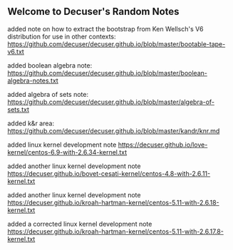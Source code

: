 ## Welcome to Decuser's Random Notes

added note on how to extract the bootstrap from Ken Wellsch's V6 distribution for use in other contexts: https://github.com/decuser/decuser.github.io/blob/master/bootable-tape-v6.txt

added boolean algebra note: https://github.com/decuser/decuser.github.io/blob/master/boolean-algebra-notes.txt

added algebra of sets note: https://github.com/decuser/decuser.github.io/blob/master/algebra-of-sets.txt

added k&r area: https://github.com/decuser/decuser.github.io/blob/master/kandr/knr.md

added linux kernel development note https://decuser.github.io/love-kernel/centos-6.9-with-2.6.34-kernel.txt 

added another linux kernel development note https://decuser.github.io/bovet-cesati-kernel/centos-4.8-with-2.6.11-kernel.txt 

added another linux kernel development note https://decuser.github.io/kroah-hartman-kernel/centos-5.11-with-2.6.18-kernel.txt 

added a corrected linux kernel development note https://decuser.github.io/kroah-hartman-kernel/centos-5.11-with-2.6.17.8-kernel.txt

